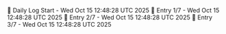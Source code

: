 📅 Daily Log Start - Wed Oct 15 12:48:28 UTC 2025
📌 Entry 1/7 - Wed Oct 15 12:48:28 UTC 2025
📌 Entry 2/7 - Wed Oct 15 12:48:28 UTC 2025
📌 Entry 3/7 - Wed Oct 15 12:48:28 UTC 2025
